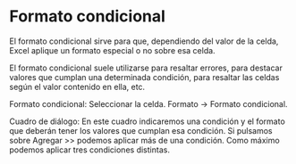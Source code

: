 # Formato condicional

El formato condicional sirve para que, dependiendo del valor de la celda, Excel aplique un formato especial o no sobre esa celda.

El formato condicional suele utilizarse para resaltar errores, para destacar valores que cumplan una determinada condición, para resaltar las celdas según el valor contenido en ella, etc.

Formato condicional:
Seleccionar la celda.
Formato ->  Formato condicional.

Cuadro de diálogo: En este cuadro indicaremos una condición y el formato que deberán tener los valores que cumplan esa condición. Si pulsamos sobre Agregar >> podemos aplicar más de una condición. Como máximo podemos aplicar tres condiciones distintas.
